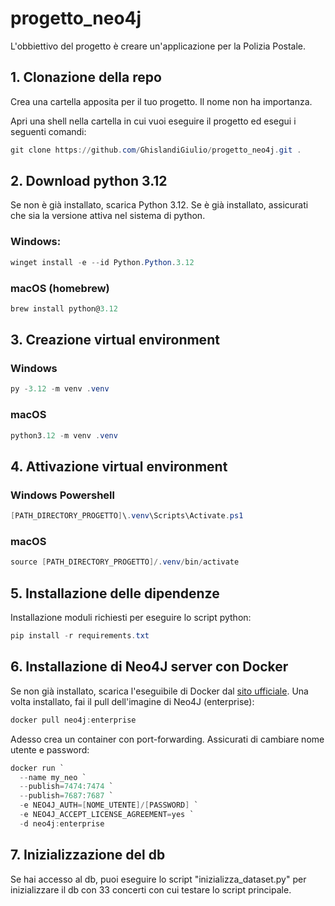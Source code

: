 # progetto_neo4j
L'obbiettivo del progetto è creare un'applicazione per la Polizia Postale.

## 1. Clonazione della repo 
Crea una cartella apposita per il tuo progetto. Il nome non ha importanza.

Apri una shell nella cartella in cui vuoi eseguire il progetto ed esegui i seguenti comandi:
``` powershell
git clone https://github.com/GhislandiGiulio/progetto_neo4j.git .
``` 


## 2. Download python 3.12
Se non è già installato, scarica Python 3.12. Se è già installato, assicurati che sia la versione attiva nel sistema di python.
### Windows:
```powershell
winget install -e --id Python.Python.3.12
```

### macOS (homebrew)
```powershell
brew install python@3.12
```

## 3. Creazione virtual environment

### Windows
```powershell
py -3.12 -m venv .venv
``` 

### macOS
``` powershell
python3.12 -m venv .venv
``` 

## 4. Attivazione virtual environment
### Windows Powershell
``` powershell
[PATH_DIRECTORY_PROGETTO]\.venv\Scripts\Activate.ps1
``` 
### macOS
``` powershell
source [PATH_DIRECTORY_PROGETTO]/.venv/bin/activate
``` 


## 5. Installazione delle dipendenze
Installazione moduli richiesti per eseguire lo script python:
``` powershell
pip install -r requirements.txt
```

## 6. Installazione di Neo4J server con Docker
Se non già installato, scarica l'eseguibile di Docker dal [sito ufficiale](https://www.docker.com/products/docker-desktop/).
Una volta installato, fai il pull dell'imagine di Neo4J (enterprise):
``` powershell
docker pull neo4j:enterprise 
```
Adesso crea un container con port-forwarding. Assicurati di cambiare nome utente e password:
``` powershell
docker run `
  --name my_neo `
  --publish=7474:7474 `
  --publish=7687:7687 `
  -e NEO4J_AUTH=[NOME_UTENTE]/[PASSWORD] `
  -e NEO4J_ACCEPT_LICENSE_AGREEMENT=yes `
  -d neo4j:enterprise
```

## 7. Inizializzazione del db
Se hai accesso al db, puoi eseguire lo script "inizializza_dataset.py" per inizializzare il db con 33 concerti con cui testare lo script principale.
